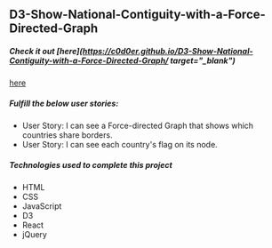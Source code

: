 ## D3-Show-National-Contiguity-with-a-Force-Directed-Graph
##### Check it out [here](https://c0d0er.github.io/D3-Show-National-Contiguity-with-a-Force-Directed-Graph/ target="_blank")

<a href="https://c0d0er.github.io/D3-Show-National-Contiguity-with-a-Force-Directed-Graph/" target="_blank">here</a>

##### Fulfill the below user stories:
- User Story: I can see a Force-directed Graph that shows which countries share borders.
- User Story: I can see each country's flag on its node.

##### Technologies used to complete this project
- HTML
- CSS
- JavaScript
- D3
- React
- jQuery
